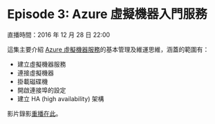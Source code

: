 # Episode 3: Azure 虛擬機器入門服務

直播時間：2016 年 12 月 28 日 22:00

這集主要介紹 [Azure 虛擬機器服務](https://azure.microsoft.com/zh-tw/services/virtual-machines/)的基本管理及維運思維，涵蓋的範圍有：

  * 建立虛擬機器服務
  * 連接虛擬機器
  * 掛載磁碟機
  * 開啟連接埠的設定
  * 建立 HA (high availability) 架構

影片錄影[重播在此](https://www.facebook.com/msdn.taiwan/videos/1256693277702173/)。